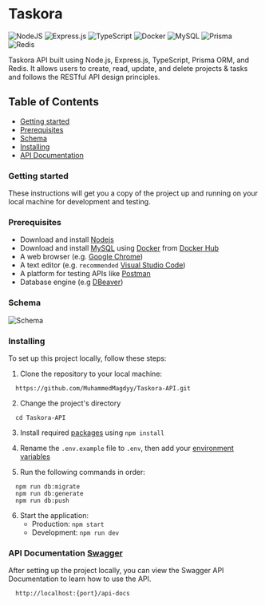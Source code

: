 # Taskora

![NodeJS](https://img.shields.io/badge/Node.js-6DA55F?logo=node.js&logoColor=white)
![Express.js](https://img.shields.io/badge/Express.js-%23404d59.svg?logo=express&logoColor=%2361DAFB)
![TypeScript](https://img.shields.io/badge/TypeScript-3178C6?logo=typescript&logoColor=fff)
![Docker](https://img.shields.io/badge/Docker-2496ED?logo=docker&logoColor=fff)
![MySQL](https://img.shields.io/badge/MySQL-4479A1?logo=mysql&logoColor=fff)
![Prisma](https://img.shields.io/badge/Prisma-2D3748?logo=prisma&logoColor=white)
![Redis](https://img.shields.io/badge/Redis-%23DD0031.svg?logo=redis&logoColor=white)

Taskora API built using Node.js, Express.js, TypeScript, Prisma ORM, and Redis. It allows users to create, read, update, and delete projects & tasks and follows the RESTful API design principles.

## Table of Contents

- [Getting started](#getting-started)
- [Prerequisites](#prerequisites)
- [Schema](#schema)
- [Installing](#installing)
- [API Documentation](#api-documentation-swagger)

### Getting started

These instructions will get you a copy of the project up and running on your local machine for development and testing.

### Prerequisites

- Download and install [Nodejs](https://nodejs.org/en)
- Download and install [MySQL](https://www.mysql.com/downloads/) using [Docker](https://www.docker.com/) from [Docker Hub](https://hub.docker.com/_/mysql)
- A web browser (e.g. [Google Chrome](https://www.google.com/intl/ar_eg/chrome/))
- A text editor (e.g. `recommended` [Visual Studio Code](https://code.visualstudio.com/download))
- A platform for testing APIs like [Postman](https://www.postman.com/downloads/)
- Database engine (e.g [DBeaver](https://dbeaver.io/download/))

### Schema

![Schema](https://github.com/user-attachments/assets/6d2a8099-f628-41ef-a4d1-9c6e5cb57a2b)

### Installing

To set up this project locally, follow these steps:

1. Clone the repository to your local machine:

```
  https://github.com/MuhammedMagdyy/Taskora-API.git
```

2. Change the project's directory

```
  cd Taskora-API
```

3. Install required [packages](https://github.com/MuhammedMagdyy/Taskora-API/blob/main/package.json) using `npm install`

4. Rename the `.env.example` file to `.env`, then add your [environment variables](https://github.com/MuhammedMagdyy/Taskora-API/blob/main/.env.example)

5. Run the following commands in order:

```
  npm run db:migrate
  npm run db:generate
  npm run db:push
```

6. Start the application:
   - Production: `npm start`
   - Development: `npm run dev`

### API Documentation [Swagger](https://swagger.io/)

After setting up the project locally, you can view the Swagger API Documentation to learn how to use the API.

```
  http://localhost:{port}/api-docs
```
